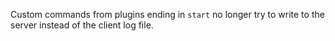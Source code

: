 Custom commands from plugins ending in `start` no longer try to write to the
server instead of the client log file.
